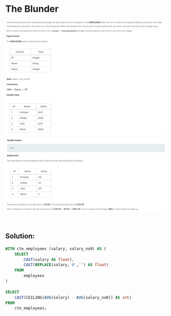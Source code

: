 # The Blunder

<div id="header" align="center">
  <img src="https://github.com/MartaCasdelg/SQL-HackerRank-Solutions/blob/main/1.%20Basic/Images/theblunder1.png" />
</div>

<div id="header" align="center">
  <img src="https://github.com/MartaCasdelg/SQL-HackerRank-Solutions/blob/main/1.%20Basic/Images/theblunder2.png"/>
</div>

&nbsp;

## Solution:

```sql
WITH cte_employees (salary, salary_no0) AS (
    SELECT
        CAST(salary AS float),
        CAST(REPLACE(salary,'0','') AS float)
    FROM
        employees
)

SELECT
    CAST(CEILING(AVG(salary) - AVG(salary_no0)) AS int)
FROM
    cte_employees;
```